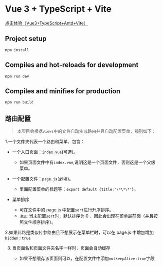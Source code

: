 # Vue 3 + TypeScript + Vite

[点击体验（Vue3+TypeScript+Antd+Vite）](https://tciano.github.io/vueViteAdmin/)

## Project setup

`npm install`

## Compiles and hot-reloads for development

`npm run dev`

## Compiles and minifies for production

`npm run build`

## 路由配置

> 本项目会根据`views`中的文件自动生成路由并且自动配置菜单，规则如下：

1.一个文件夹代表一个路由和菜单，包含：

-  一个入口页面：`index.vue`(可选)。

   -  如果页面文件中有`index.vue`,说明这是一个页面文件，否则这是一个父级菜单。

-  一个配置文件：`page.js`(必填)。

   -  里面配置菜单的标题等：`export default {title:'\*\*\*'}`。

-  菜单排序

   -  可在文件中的 page.js 中配置`sort`进行升序排序。
   -  `注意:`当未配置`sort`时，默认排序为 0 ，因此会出现在菜单最前面（并且按照文件顺序排序）。

2.如果此路是类似传参路由且不想展示在菜单栏时，可以在 page.js 中增加增加 `hidden：true`

3. 当页面名和页面文件夹名字一样时，页面会自动缓存

   -  如果不想缓存该页面则可以，在配置文件中添加`notkeepAlive:true`字段
